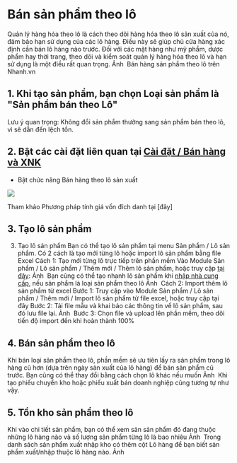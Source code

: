 # Bán sản phẩm theo lô
Quản lý hàng hóa theo lô là cách theo dõi hàng hóa theo lô sản xuất của nó, đảm bảo hạn sử dụng của các lô hàng. Điều này sẽ giúp chủ cửa hàng xác định cần bán lô hàng nào trước.
Đối với các mặt hàng như mỹ phẩm, dược phẩm hay thời trang, theo dõi và kiểm soát quản lý hàng hóa theo lô và hạn sử dụng là một điều rất quan trọng.
Ảnh ![]()
Bán hàng sản phẩm theo lô trên Nhanh.vn
## 1. Khi tạo sản phẩm, bạn chọn Loại sản phẩm là "Sản phẩm bán theo Lô"
Lưu ý quan trọng: Không đổi sản phẩm thường sang sản phẩm bán theo lô, vì sẽ dẫn đến lệch tồn.
## 2. Bật các cài đặt liên quan tại [Cài đặt / Bán hàng và XNK](https://new.nhanh.vn/setting/store/sale)
- Bật chức năng Bán hàng theo lô sản xuất

![](https://raw.githubusercontent.com/nhanhapi/manual/master/docs/san-pham/img/sp-ynghia-losp.png)

Tham khảo Phương pháp tính giá vốn đích danh tại [đây]

## 3. Tạo lô sản phẩm
3. Tạo lô sản phẩm
Bạn có thể tạo lô sản phẩm tại menu Sản phẩm / Lô sản phẩm. Có 2 cách là tạo mới từng lô hoặc import lô sản phẩm bằng file Excel
Cách 1: Tạo mới từng lô trực tiếp trên phần mềm
Vào Module Sản phẩm / Lô sản phẩm / Thêm mới / Thêm lô sản phẩm, hoặc truy cập [tại đây]():
Ảnh ![]()
Bạn cũng có thể tạo nhanh lô sản phẩm khi [nhập nhà cung cấp](), nếu sản phẩm là loại sản phẩm theo lô
Ảnh ![]()
Cách 2: Import thêm lô sản phẩm từ excel
Bước 1: Truy cập vào Module Sản phẩm / Lô sản phẩm / Thêm mới / Import lô sản phẩm từ file excel, hoặc truy cập tại đây
Bước 2: Tải file mẫu và khai báo các thông tin về lô sản phẩm, sau đó lưu file lại.
Ảnh ![]()
Bước 3: Chọn file và upload lên phần mềm, theo dõi tiến độ import đến khi hoàn thành 100%
## 4. Bán sản phẩm theo lô
Khi bán loại sản phẩm theo lô, phần mềm sẽ ưu tiên lấy ra sản phẩm trong lô hàng cũ hơn (dựa trên ngày sản xuất của lô hàng) để bán sản phẩm cũ trước. Bạn cũng có thể thay đổi bằng cách chọn lô khác nếu muốn
Ảnh ![]()
Khi tạo phiếu chuyển kho hoặc phiếu xuất bán doanh nghiệp cũng tương tự như vậy.
## 5. Tồn kho sản phẩm theo lô
Khi vào chi tiết sản phẩm, bạn có thể xem sản sản phẩm đó đang thuộc những lô hàng nào và số lượng sản phẩm từng lô là bao nhiêu
Ảnh ![]()
Trong danh sách sản phẩm xuất nhập kho có thêm cột Lô hàng để bạn biết sản phẩm xuất/nhập thuộc lô hàng nào.
Ảnh ![]()
